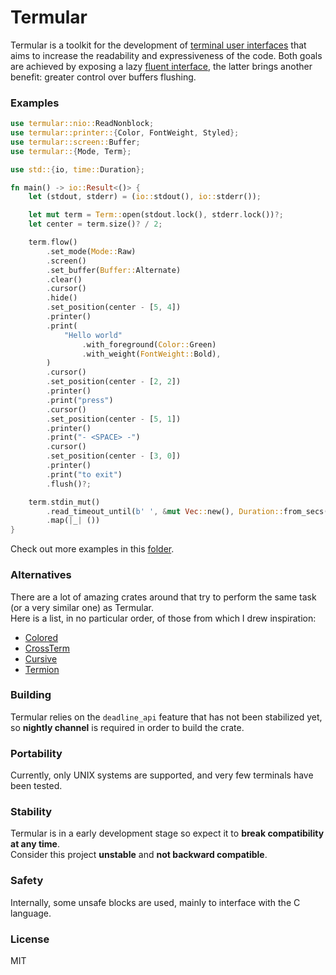# Termular

Termular is a toolkit for the development of [terminal user interfaces](https://en.wikipedia.org/w/index.php?title=Text-based_user_interface&oldid=1067654771) that aims to increase the readability and expressiveness of the code. Both goals are achieved by exposing a lazy [fluent interface](https://en.wikipedia.org/w/index.php?title=Fluent_interface&oldid=1092445824), the latter brings another benefit: greater control over buffers flushing.

### Examples

```Rust
use termular::nio::ReadNonblock;
use termular::printer::{Color, FontWeight, Styled};
use termular::screen::Buffer;
use termular::{Mode, Term};

use std::{io, time::Duration};

fn main() -> io::Result<()> {
    let (stdout, stderr) = (io::stdout(), io::stderr());

    let mut term = Term::open(stdout.lock(), stderr.lock())?;
    let center = term.size()? / 2;

    term.flow()
        .set_mode(Mode::Raw)
        .screen()
        .set_buffer(Buffer::Alternate)
        .clear()
        .cursor()
        .hide()
        .set_position(center - [5, 4])
        .printer()
        .print(
            "Hello world"
                .with_foreground(Color::Green)
                .with_weight(FontWeight::Bold),
        )
        .cursor()
        .set_position(center - [2, 2])
        .printer()
        .print("press")
        .cursor()
        .set_position(center - [5, 1])
        .printer()
        .print("- <SPACE> -")
        .cursor()
        .set_position(center - [3, 0])
        .printer()
        .print("to exit")
        .flush()?;

    term.stdin_mut()
        .read_timeout_until(b' ', &mut Vec::new(), Duration::from_secs(30))
        .map(|_| ())
}
```

Check out more examples in this [folder](https://github.com/daddinuz/termular/tree/main/examples).

### Alternatives

There are a lot of amazing crates around that try to perform the same task (or a very similar one) as Termular.  
Here is a list, in no particular order, of those from which I drew inspiration:
- [Colored](https://github.com/mackwic/colored)
- [CrossTerm](https://github.com/crossterm-rs/crossterm)
- [Cursive](https://github.com/gyscos/cursive)
- [Termion](https://github.com/redox-os/termion)

### Building

Termular relies on the `deadline_api` feature that has not been stabilized yet,
so **nightly channel** is required in order to build the crate.

### Portability

Currently, only UNIX systems are supported, and very few terminals have been tested.

### Stability

Termular is in a early development stage so expect it to **break compatibility at any time**.  
Consider this project **unstable** and **not backward compatible**.

### Safety

Internally, some unsafe blocks are used, mainly to interface with the C language.

### License

MIT
